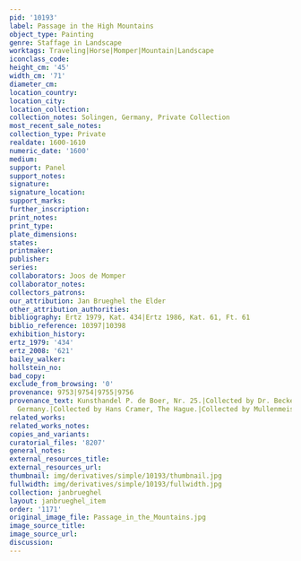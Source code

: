```yaml
---
pid: '10193'
label: Passage in the High Mountains
object_type: Painting
genre: Staffage in Landscape
worktags: Traveling|Horse|Momper|Mountain|Landscape
iconclass_code:
height_cm: '45'
width_cm: '71'
diameter_cm:
location_country:
location_city:
location_collection:
collection_notes: Solingen, Germany, Private Collection
most_recent_sale_notes:
collection_type: Private
realdate: 1600-1610
numeric_date: '1600'
medium:
support: Panel
support_notes:
signature:
signature_location:
support_marks:
further_inscription:
print_notes:
print_type:
plate_dimensions:
states:
printmaker:
publisher:
series:
collaborators: Joos de Momper
collaborator_notes:
collectors_patrons:
our_attribution: Jan Brueghel the Elder
other_attribution_authorities:
bibliography: Ertz 1979, Kat. 434|Ertz 1986, Kat. 61, Ft. 61
biblio_reference: 10397|10398
exhibition_history:
ertz_1979: '434'
ertz_2008: '621'
bailey_walker:
hollstein_no:
bad_copy:
exclude_from_browsing: '0'
provenance: 9753|9754|9755|9756
provenance_text: Kunsthandel P. de Boer, Nr. 25.|Collected by Dr. Becker, Dortmund,
  Germany.|Collected by Hans Cramer, The Hague.|Collected by Mullenmeister, 1979.
related_works:
related_works_notes:
copies_and_variants:
curatorial_files: '8207'
general_notes:
external_resources_title:
external_resources_url:
thumbnail: img/derivatives/simple/10193/thumbnail.jpg
fullwidth: img/derivatives/simple/10193/fullwidth.jpg
collection: janbrueghel
layout: janbrueghel_item
order: '1171'
original_image_file: Passage_in_the_Mountains.jpg
image_source_title:
image_source_url:
discussion:
---
```

